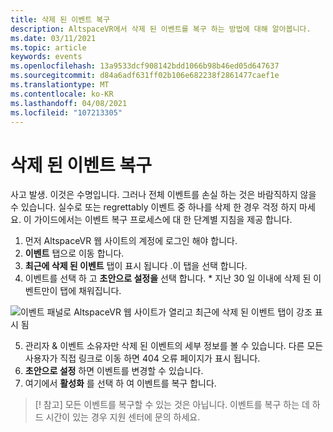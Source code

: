```yaml
---
title: 삭제 된 이벤트 복구
description: AltspaceVR에서 삭제 된 이벤트를 복구 하는 방법에 대해 알아봅니다.
ms.date: 03/11/2021
ms.topic: article
keywords: events
ms.openlocfilehash: 13a9533dcf908142bdd1066b98b46ed05d647637
ms.sourcegitcommit: d84a6adf631ff02b106e682238f2861477caef1e
ms.translationtype: MT
ms.contentlocale: ko-KR
ms.lasthandoff: 04/08/2021
ms.locfileid: "107213305"
---
```

# <a name="recovering-deleted-events"></a>삭제 된 이벤트 복구

사고 발생. 이것은 수명입니다. 그러나 전체 이벤트를 손실 하는 것은 바람직하지 않을 수 있습니다. 실수로 또는 regrettably 이벤트 중 하나를 삭제 한 경우 걱정 하지 마세요. 이 가이드에서는 이벤트 복구 프로세스에 대 한 단계별 지침을 제공 합니다.

1. 먼저 AltspaceVR 웹 사이트의 계정에 로그인 해야 합니다.
2. **이벤트** 탭으로 이동 합니다.
3. **최근에 삭제 된 이벤트** 탭이 표시 됩니다 .이 탭을 선택 합니다.
4. 이벤트를 선택 하 고 **초안으로 설정을** 선택 합니다. * 지난 30 일 이내에 삭제 된 이벤트만이 탭에 채워집니다.

![이벤트 패널로 AltspaceVR 웹 사이트가 열리고 최근에 삭제 된 이벤트 탭이 강조 표시 됨](images/recovering-deleted-events.png)

5. 관리자 & 이벤트 소유자만 삭제 된 이벤트의 세부 정보를 볼 수 있습니다. 다른 모든 사용자가 직접 링크로 이동 하면 404 오류 페이지가 표시 됩니다.
6. **초안으로 설정** 하면 이벤트를 변경할 수 있습니다.
7. 여기에서 **활성화** 를 선택 하 여 이벤트를 복구 합니다.

> [! 참고] 모든 이벤트를 복구할 수 있는 것은 아닙니다. 이벤트를 복구 하는 데 하드 시간이 있는 경우 지원 센터에 문의 하세요.